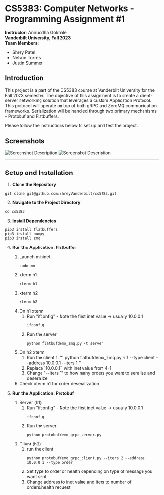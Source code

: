 # CS5383: Computer Networks - Programming Assignment #1

**Instructor**: Aniruddha Gokhale  
**Vanderbilt University, Fall 2023**  
**Team Members**: 
- Shrey Patel
- Nelson Torres
- Justin Summer

## Introduction

This project is a part of the CS5383 course at Vanderbilt University for the Fall 2023 semester. The objective of this assignment is to create a client-server networking solution that leverages a custom Application Protocol. This protocol will operate on top of both gRPC and ZeroMQ communication frameworks. Serialization will be handled through two primary mechanisms - Protobuf and Flatbuffers.

Please follow the instructions below to set up and test the project.

## Screenshots

![Screenshot Description](URL_TO_SCREENSHOT1)
![Screenshot Description](URL_TO_SCREENSHOT2)

---

## Setup and Installation

1. **Clone the Repository**

```
git clone git@github.com:shreyVanderbilt/cs5283.git
```

2. **Navigate to the Project Directory**

```
cd cs5283
```
 

3. **Install Dependencies**

```sudo apt-get install python3-pip
pip3 install flatbuffers
pip3 install numpy
pip3 install zmq 
```

4. **Run the Application: Flatbuffer**
    1. Launch mininet
        ```
        sudo mn
        ```
    2. xterm h1
        ```
        xterm h1
        ```
    3. xterm h2
        ```
        xterm h2
        ```
    4. On h1 xterm
        1. Run "ifconfig" - Note the first inet value -> usually 10.0.0.1
            ```
            ifconfig
            ```
        2. Run the server
            ```
            python flatbufdemo_zmq.py -t server
            ```
    5. On h2 xterm
        1. Run the client
            1. 
            '''
            python flatbufdemo_zmq.py -i 1 --type client  --address 10.0.0.1 --iters 1
            '''
        2. Replace `10.0.0.1`` with inet value from 4-1
        3. Change "--iters 1" to how many orders you want to seralize and deseralize
    6. Check xterm h1 for order deseralization

5. **Run the Application: Protobuf**
    1. Server (h1):
        1. Run "ifconfig" - Note the first inet value -> usually 10.0.0.1
            ```
            ifconfig
            ```
        2. Run the server
            ```
            python protobufdemo_grpc_server.py
            ```
    2. Client (h2):
        1. run the client
            ```
            python protobufdemo_grpc_client.py --iters 2 --address 10.0.0.1 --type order
            ```
        2. Set type to order or health depending on type of message you want sent
        3. Change address to inet value and iters to number of orders/health request